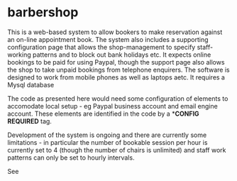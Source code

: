 # barbershop

This is a web-based system to allow bookers to make reservation against an on-line appointment book. The system also includes a supporting configuration page that allows the shop-management to specify staff-working patterns and to block out bank holidays etc. It expects online bookings to be paid for using Paypal, though the support page also allows the shop to take unpaid bookings from telephone enquirers. The software is designed to work from mobile phones as well as laptops aetc. It requires a Mysql database

The code as presented here would need some configuration of elements to accomodate local setup - eg Paypal business account and email engine account. These elements are identified in the code by a ***CONFIG REQUIRED** tag.

Development of the system is ongoing and there are currently some limitations - in particular the number of bookable session per hour is currently set to 4 (though the number of chairs is unlimited) and staff work patterns can only be set to hourly intervals.

See 
